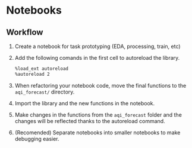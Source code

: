 # Notebooks

## Workflow

1. Create a notebook for task prototyping (EDA, processing, train, etc)
2. Add the following comands in the first cell to autoreload the library.

    ```bash
    %load_ext autoreload
    %autoreload 2
    ```

3. When refactoring your notebook code, move the final functions to the `aqi_forecast/` directory.
4. Import the library and the new functions in the notebook.
5. Make changes in the functions from the `aqi_forecast` folder and the changes will be reflected thanks to the autoreload command.
6. (Recomended) Separate notebooks into smaller notebooks to make debugging easier.

